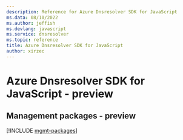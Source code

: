 ```yaml
---
description: Reference for Azure Dnsresolver SDK for JavaScript
ms.data: 08/10/2022
ms.author: jeffish
ms.devlang: javascript
ms.service: dnsresolver
ms.topic: reference
title: Azure Dnsresolver SDK for JavaScript
author: xirzec
---
```

# Azure Dnsresolver SDK for JavaScript - preview

## Management packages - preview
[!INCLUDE [mgmt-packages](dnsresolver-mgmt-index.md)]
